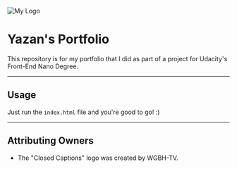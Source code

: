 ![My Logo](https://image.ibb.co/cPuKHx/portfolio_logo.png  "Logo Title Text 1")
# Yazan's Portfolio

This repository is for my portfolio that I did as part of a project for Udacity's Front-End Nano Degree.

-----
## Usage

Just run the `index.html` file and you're good to go! :)

-----
## Attributing Owners
- The "Closed Captions" logo was created by WGBH-TV.

